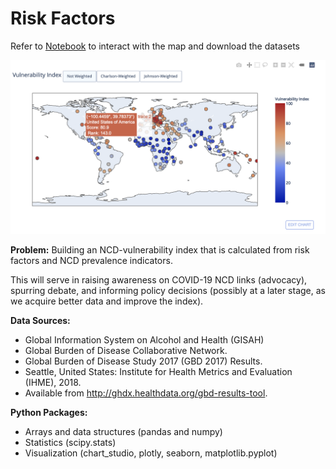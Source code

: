 # Risk Factors 
Refer to [Notebook](https://dataplatform.cloud.ibm.com/analytics/notebooks/v2/e88dcabf-f65c-4892-af54-3a9cb83774d7/view?access_token=fd4e2db7b16e03ad29ead730ea49e7690c35b095bea84cf4ac75f27a99a95722) to interact with the map and download the datasets

![map](map.png)


__Problem:__
Building an NCD-vulnerability index that is calculated from risk factors and NCD prevalence indicators.

 
This will serve in raising awareness on COVID-19 NCD links (advocacy), spurring debate, and informing policy decisions (possibly at a later stage, as we acquire better data and improve the index).


__Data Sources:__
- Global Information System on Alcohol and Health (GISAH)
- Global Burden of Disease Collaborative Network.
- Global Burden of Disease Study 2017 (GBD 2017) Results.
- Seattle, United States: Institute for Health Metrics and Evaluation (IHME), 2018.
- Available from http://ghdx.healthdata.org/gbd-results-tool.



__Python Packages:__
- Arrays and data structures (pandas and numpy)
- Statistics (scipy.stats)
- Visualization (chart_studio, plotly, seaborn, matplotlib.pyplot)
